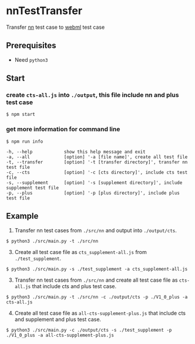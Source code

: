 # nnTestTransfer
Transfer [nn](https://android.googlesource.com/platform/frameworks/ml) test case to [webml](https://github.com/intel/webml-polyfill) test case

## Prerequisites
* Need `python3`

## Start

### create `cts-all.js` into `./output`, this file include nn and plus test case

```shell
$ npm start
```

### get more information for command line

```shell
$ npm run info
```

```shell
-h, --help            show this help message and exit
-a, --all             [option] '-a [file name]', create all test file
-t, --transfer        [option] '-t [transfer directory]', transfer nn test file
-c, --cts             [option] '-c [cts directory]', include cts test file
-s, --supplement      [option] '-s [supplement directory]', include supplement test file
-p, --plus            [option] '-p [plus directory]', include plus test file
```

## Example

1. Transfer nn test cases from `./src/nn` and output into `./output/cts`.

```shell
$ python3 ./src/main.py -t ./src/nn
```

3. Create all test case file as `cts_supplement-all.js` from `./test_supplement`.

```shell
$ python3 ./src/main.py -s ./test_supplement -a cts_supplement-all.js
```

3. Transfer nn test cases from `./src/nn` and create all test case file as `cts-all.js` that include cts and plus test case.

```shell
$ python3 ./src/main.py -t ./src/nn -c ./output/cts -p ./V1_0_plus -a cts-all.js
```

4. Create all test case file as `all-cts-supplement-plus.js` that include cts and supplement and plus test case.

```shell
$ python3 ./src/main.py -c ./output/cts -s ./test_supplement -p ./V1_0_plus -a all-cts-supplement-plus.js
```
